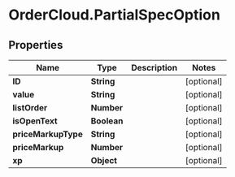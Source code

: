 # OrderCloud.PartialSpecOption

## Properties
Name | Type | Description | Notes
------------ | ------------- | ------------- | -------------
**ID** | **String** |  | [optional] 
**value** | **String** |  | [optional] 
**listOrder** | **Number** |  | [optional] 
**isOpenText** | **Boolean** |  | [optional] 
**priceMarkupType** | **String** |  | [optional] 
**priceMarkup** | **Number** |  | [optional] 
**xp** | **Object** |  | [optional] 


